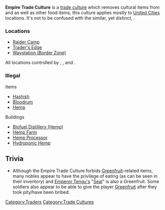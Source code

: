 **Empire Trade Culture** is a [trade culture](Traders.md "wikilink") which
removes cultural items from [](02%20-%20Projects%20&%20Wikis/Kenshi/Kenshi%20Wiki/Kenshi%20Wiki%20Template/The_Holy_Nation.md) and as well as other food items,
this culture applies mostly to [United Cities](02%20-%20Projects%20&%20Wikis/Kenshi/Kenshi%20Wiki/Kenshi%20Wiki%20Template/United_Cities.md "wikilink")
locations. It's not to be confused with the similar, yet distinct,
[](Empire_Southwest_Trade_Culture.md).

### Locations

- [Raider Camp](Raider_Camp.md "wikilink")
- [Trader's Edge](Trader's_Edge.md "wikilink")
- [Waystation (Border Zone)](Waystation_(Border_Zone).md "wikilink")

All locations controlled by [](02%20-%20Projects%20&%20Wikis/Kenshi/Kenshi%20Wiki/Kenshi%20Wiki%20Template/Empire_Peasants.md), [](Traders_Guild.md), and [](02%20-%20Projects%20&%20Wikis/Kenshi/Kenshi%20Wiki/Kenshi%20Wiki%20Template/United_Cities.md).

### Illegal

Items

- [Hashish](Hashish.md "wikilink")
- [Bloodrum](Bloodrum.md "wikilink")
- [Hemp](Hemp.md "wikilink")

Buildings

- [Biofuel Distillery (Hemp)](Biofuel_Distillery_(Hemp).md "wikilink")
- [Hemp Farm](Hemp_Farm.md "wikilink")
- [Hemp Processor](Hemp_Processor.md "wikilink")
- [Hydroponic Hemp](Hydroponic_Hemp.md "wikilink")

## Trivia

- Although the Empire Trade Culture forbids
  [Greenfruit](Greenfruit.md "wikilink")-related items, many nobles appear
  to have the privilege of eating [](Cooked_Vegetables.md) (as can be seen in their
  inventory) and [Emperor Tengu's](Emperor_Tengu.md "wikilink")
  "[Seal](Mystery_Sack.md "wikilink")" is also a Greenfruit. Some soldiers
  also appear to be able to give the player
  [Greenfruit](Greenfruit.md "wikilink") after they took pity/have been
  bribed.

[Category:Traders](Category:Traders "wikilink") [Category:Trade
Cultures](Category:Trade_Cultures "wikilink")